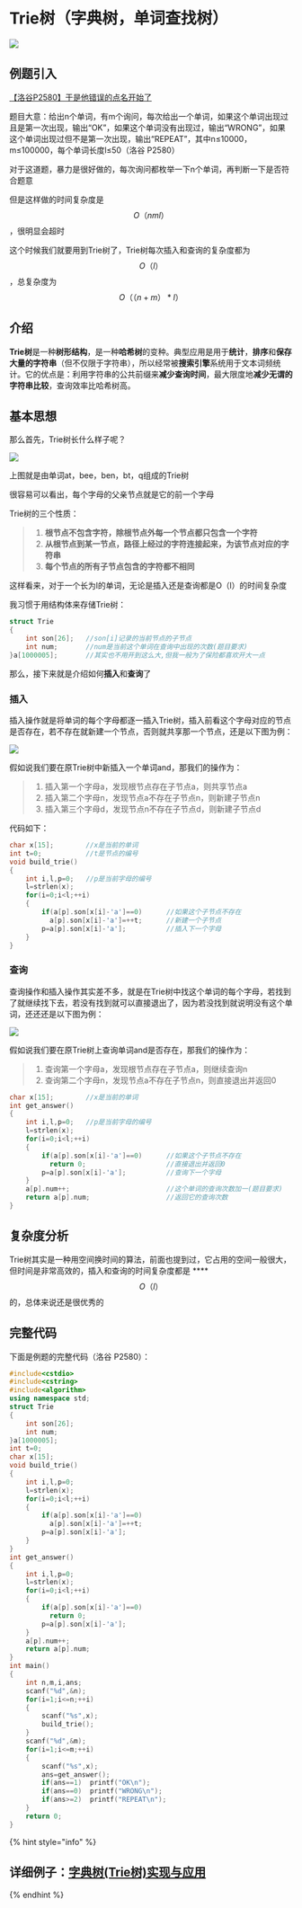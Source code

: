 # Trie树（字典树，单词查找树）

![](../.gitbook/assets/image%20%2811%29.png)

## 例题引入

[【洛谷P2580】于是他错误的点名开始了](https://www.luogu.com.cn/problem/P2580)

题目大意：给出n个单词，有m个询问，每次给出一个单词，如果这个单词出现过且是第一次出现，输出“OK”，如果这个单词没有出现过，输出“WRONG”，如果这个单词出现过但不是第一次出现，输出“REPEAT”，其中n≤10000，m≤100000，每个单词长度l≤50（洛谷 P2580）

对于这道题，暴力是很好做的，每次询问都枚举一下n个单词，再判断一下是否符合题意

但是这样做的时间复杂度是 $$O（nml）$$ ，很明显会超时

这个时候我们就要用到Trie树了，Trie树每次插入和查询的复杂度都为 $$O（l）$$ ，总复杂度为 $$O（（n+m）*l）$$ 

## 介绍

**Trie树**是一种**树形结构**，是一种**哈希树**的变种。典型应用是用于**统计**，**排序**和**保存大量的字符串**（但不仅限于字符串），所以经常被**搜索引擎**系统用于文本词频统计。它的优点是：利用字符串的公共前缀来**减少查询时间**，最大限度地**减少无谓的字符串比较**，查询效率比哈希树高。

## 基本思想

那么首先，Trie树长什么样子呢？

![](../.gitbook/assets/image%20%287%29.png)

上图就是由单词at，bee，ben，bt，q组成的Trie树

很容易可以看出，每个字母的父亲节点就是它的前一个字母

Trie树的三个性质：

> 1. **根节点不包含字符，除根节点外每一个节点都只包含一个字符**
> 2. **从根节点到某一节点，路径上经过的字符连接起来，为该节点对应的字符串**
> 3. **每个节点的所有子节点包含的字符都不相同**

这样看来，对于一个长为l的单词，无论是插入还是查询都是O（l）的时间复杂度

我习惯于用结构体来存储Trie树：

```cpp
struct Trie
{
	int son[26];   //son[i]记录的当前节点的子节点 
	int num;       //num是当前这个单词在查询中出现的次数(题目要求) 
}a[1000005];       //其实也不用开到这么大,但我一般为了保险都喜欢开大一点 

```

那么，接下来就是介绍如何**插入**和**查询**了

### **插入**

插入操作就是将单词的每个字母都逐一插入Trie树，插入前看这个字母对应的节点是否存在，若不存在就新建一个节点，否则就共享那一个节点，还是以下图为例：

![](../.gitbook/assets/image%20%282%29.png)

假如说我们要在原Trie树中新插入一个单词and，那我们的操作为：

> 1. 插入第一个字母a，发现根节点存在子节点a，则共享节点a
> 2. 插入第二个字母n，发现节点a不存在子节点n，则新建子节点n
> 3. 插入第三个字母d，发现节点n不存在子节点d，则新建子节点d

代码如下：

```cpp
char x[15];        //x是当前的单词 
int t=0;           //t是节点的编号 
void build_trie()
{
	int i,l,p=0;   //p是当前字母的编号 
	l=strlen(x);
	for(i=0;i<l;++i)
	{
		if(a[p].son[x[i]-'a']==0)      //如果这个子节点不存在 
		  a[p].son[x[i]-'a']=++t;      //新建一个子节点 
		p=a[p].son[x[i]-'a'];          //插入下一个字母 
	}
}
```

### **查询**

查询操作和插入操作其实差不多，就是在Trie树中找这个单词的每个字母，若找到了就继续找下去，若没有找到就可以直接退出了，因为若没找到就说明没有这个单词，还还还是以下图为例：

![](../.gitbook/assets/image%20%284%29.png)



假如说我们要在原Trie树上查询单词and是否存在，那我们的操作为：

> 1. 查询第一个字母a，发现根节点存在子节点a，则继续查询n
> 2. 查询第二个字母n，发现节点a不存在子节点n，则直接退出并返回0

```cpp
char x[15];        //x是当前的单词 
int get_answer()
{
	int i,l,p=0;   //p是当前字母的编号 
	l=strlen(x);
	for(i=0;i<l;++i)
	{
		if(a[p].son[x[i]-'a']==0)      //如果这个子节点不存在 
		  return 0;                    //直接退出并返回0 
		p=a[p].son[x[i]-'a'];          //查询下一个字母 
	}
	a[p].num++;                        //这个单词的查询次数加一(题目要求) 
	return a[p].num;                   //返回它的查询次数 
}
```

## 复杂度分析

Trie树其实是一种用空间换时间的算法，前面也提到过，它占用的空间一般很大，但时间是非常高效的，插入和查询的时间复杂度都是 ****$$O（l）$$ 的，总体来说还是很优秀的

## 完整代码

下面是例题的完整代码（洛谷 P2580）：

```cpp
#include<cstdio>
#include<cstring>
#include<algorithm> 
using namespace std;
struct Trie
{
	int son[26];
	int num;
}a[1000005];
int t=0;
char x[15];
void build_trie()
{
	int i,l,p=0;
	l=strlen(x);
	for(i=0;i<l;++i)
	{
		if(a[p].son[x[i]-'a']==0)
		  a[p].son[x[i]-'a']=++t;
		p=a[p].son[x[i]-'a'];
	}
}
int get_answer()
{
	int i,l,p=0;
	l=strlen(x);
	for(i=0;i<l;++i)
	{
		if(a[p].son[x[i]-'a']==0)
		  return 0;
		p=a[p].son[x[i]-'a'];
	}
	a[p].num++;
	return a[p].num;
}
int main()
{
	int n,m,i,ans;
	scanf("%d",&n);
	for(i=1;i<=n;++i)
	{
		scanf("%s",x);
		build_trie();
	}
	scanf("%d",&m);
	for(i=1;i<=m;++i)
	{
		scanf("%s",x);
		ans=get_answer();
		if(ans==1)  printf("OK\n");
		if(ans==0)  printf("WRONG\n");
		if(ans>=2)  printf("REPEAT\n");
	}
    return 0;
}
```

{% hint style="info" %}
## 详细例子：[字典树\(Trie树\)实现与应用](https://www.cnblogs.com/xujian2014/p/5614724.html)
{% endhint %}

